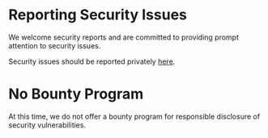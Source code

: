 # Reporting Security Issues

We welcome security reports and are committed to providing prompt attention to security issues.

Security issues should be reported privately [here](https://github.com/commonwarexyz/monorepo/security).

# No Bounty Program 

At this time, we do not offer a bounty program for responsible disclosure of security vulnerabilities.